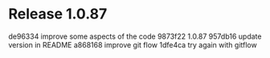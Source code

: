 # Release 1.0.87

de96334 improve some aspects of the code
9873f22 1.0.87
957db16 update version in README
a868168 improve git flow
1dfe4ca try again with gitflow
